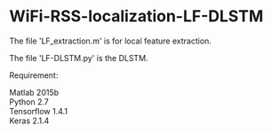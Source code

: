 # WiFi-RSS-localization-LF-DLSTM

The file 'LF_extraction.m' is for local feature extraction. 

The file 'LF-DLSTM.py' is the DLSTM.

Requirement: 

Matlab 2015b   
Python 2.7   
Tensorflow 1.4.1   
Keras 2.1.4
